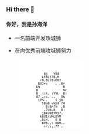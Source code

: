 ### Hi there 👋

<!--
**sundada88/sundada88** is a ✨ _special_ ✨ repository because its `README.md` (this file) appears on your GitHub profile.

Here are some ideas to get you started:

- 🔭 I’m currently working on ...
- 🌱 I’m currently learning ...
- 👯 I’m looking to collaborate on ...
- 🤔 I’m looking for help with ...
- 💬 Ask me about ...
- 📫 How to reach me: ...
- 😄 Pronouns: ...
- ⚡ Fun fact: ... 
-->

#### 你好，我是孙海洋

- 一名前端开发攻城狮

- 在向优秀前端攻城狮努力

  ![20200108100112260](./img/20200108100112260.gif)

